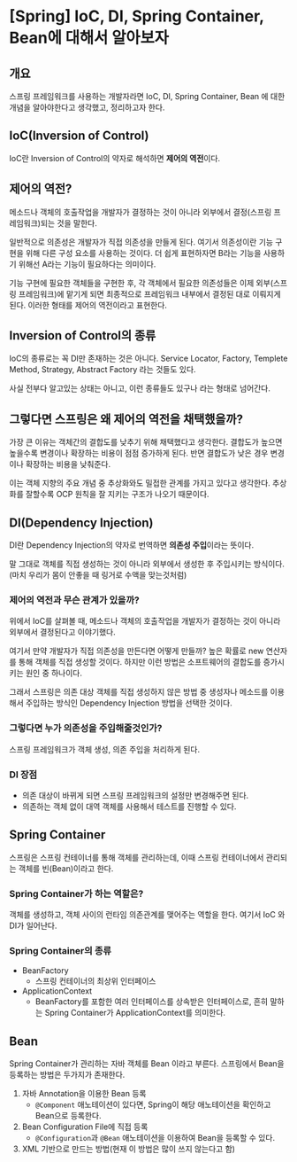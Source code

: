 # [Spring] IoC, DI, Spring Container, Bean에 대해서 알아보자
## 개요
스프링 프레임워크를 사용하는 개발자라면 IoC, DI, Spring Container, Bean 에 대한 개념을 알아야한다고 생각했고, 정리하고자 한다.

## IoC(Inversion of Control)
IoC란 Inversion of Control의 약자로 해석하면 **제어의 역전**이다.

## 제어의 역전?
메소드나 객체의 호출작업을 개발자가 결정하는 것이 아니라 외부에서 결정(스프링 프레임워크)되는 것을 말한다.

일반적으로 의존성은 개발자가 직접 의존성을 만들게 된다.
여기서 의존성이란 기능 구현을 위해 다른 구성 요소를 사용하는 것이다. 더 쉽게 표현하자면 B라는 기능을 사용하기 위해선 A라는 기능이 필요하다는 의미이다.

기능 구현에 필요한 객체들을 구현한 후, 각 객체에서 필요한 의존성들은 이제 외부(스프링 프레임워크)에 맡기게 되면 최종적으로 프레임워크 내부에서 결정된 대로 이뤄지게 된다. 이러한 형태를 제어의 역전이라고 표현한다.

## Inversion of Control의 종류
IoC의 종류로는 꼭 DI만 존재하는 것은 아니다.
Service Locator, Factory, Templete Method, Strategy, Abstract Factory 라는 것들도 있다. 

사실 전부다 알고있는 상태는 아니고, 이런 종류들도 있구나 라는 형태로 넘어간다.

## 그렇다면 스프링은 왜 제어의 역전을 채택했을까?
가장 큰 이유는 객체간의 결합도를 낮추기 위해 채택했다고 생각한다. 결합도가 높으면 높을수록 변경이나 확장하는 비용이 점점 증가하게 된다. 반면 결합도가 낮은 경우 변경이나 확장하는 비용을 낮춰준다.

이는 객체 지향의 주요 개념 중 추상화와도 밀접한 관계를 가지고 있다고 생각한다.
추상화를 잘할수록 OCP 원칙을 잘 지키는 구조가 나오기 때문이다.


## DI(Dependency Injection)
DI란 Dependency Injection의 약자로 번역하면 **의존성 주입**이라는 뜻이다.

말 그대로 객체를 직접 생성하는 것이 아니라 외부에서 생성한 후 주입시키는 방식이다. (마치 우리가 몸이 안좋을 때 링거로 수액을 맞는것처럼)

### 제어의 역전과 무슨 관계가 있을까?
위에서 IoC를 살펴볼 때, 메소드나 객체의 호출작업을 개발자가 결정하는 것이 아니라 외부에서 결정된다고 이야기했다. 

여기서 만약 개발자가 직접 의존성을 만든다면 어떻게 만들까? 높은 확률로 new 연산자를 통해 객체를 직접 생성할 것이다. 하지만 이런 방법은 소프트웨어의 결합도를 증가시키는 원인 중 하나이다.

그래서 스프링은 의존 대상 객체를 직접 생성하지 않은 방법 중 생성자나 메소드를 이용해서 주입하는 방식인 Dependency Injection 방법을 선택한 것이다.

### 그렇다면 누가 의존성을 주입해줄것인가?
스프링 프레임워크가 객체 생성, 의존 주입을 처리하게 된다.

### DI 장점
- 의존 대상이 바뀌게 되면 스프링 프레임워크의 설정만 변경해주면 된다.
- 의존하는 객체 없이 대역 객체를 사용해서 테스트를 진행할 수 있다.

## Spring Container
스프링은 스프링 컨테이너를 통해 객체를 관리하는데, 이때 스프링 컨테이너에서 관리되는 객체를 빈(Bean)이라고 한다.

### Spring Container가 하는 역할은?
객체를 생성하고, 객체 사이의 런타임 의존관계를 맺어주는 역할을 한다. 여기서 IoC 와 DI가 일어난다.

### Spring Container의 종류
- BeanFactory
    - 스프링 컨테이너의 최상위 인터페이스
- ApplicationContext
    - BeanFactory를 포함한 여러 인터페이스를 상속받은 인터페이스로, 흔히 말하는 Spring Container가 ApplicationContext를 의미한다.

## Bean
Spring Container가 관리하는 자바 객체를 Bean 이라고 부른다.
스프링에서 Bean을 등록하는 방법은 두가지가 존재한다.

1. 자바 Annotation을 이용한 Bean 등록
    - `@Component` 애노테이션이 있다면, Spring이 해당 애노테이션을 확인하고 Bean으로 등록한다.
2. Bean Configuration File에 직접 등록
    - `@Configuration`과 `@Bean` 애노테이션을 이용하여 Bean을 등록할 수 있다.
3. XML 기반으로 만드는 방법(현재 이 방법은 많이 쓰지 않는다고 함)
